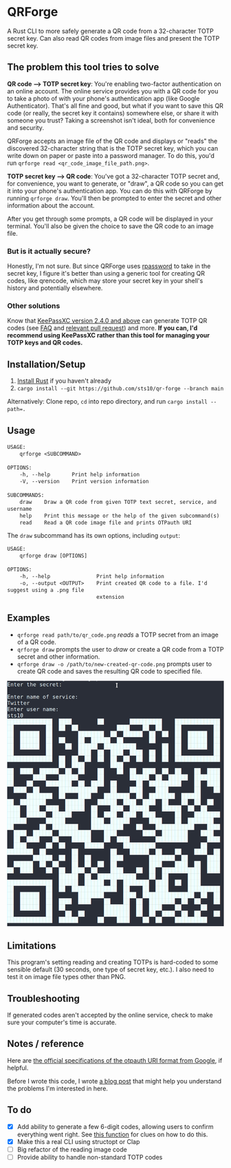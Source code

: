 # QRForge

A Rust CLI to more safely generate a QR code from a 32-character TOTP secret key. Can also read QR codes from image files and present the TOTP secret key.

## The problem this tool tries to solve

**QR code --> TOTP secret key**: You're enabling two-factor authentication on an online account. The online service provides you with a QR code for you to take a photo of with your phone's authentication app (like Google Authenticator). That's all fine and good, but what if you want to save this QR code (or really, the secret key it contains) somewhere else, or share it with someone you trust? Taking a screenshot isn't ideal, both for convenience and security.

QRForge accepts an image file of the QR code and displays or "reads" the discovered 32-character string that is the TOTP secret key, which you can write down on paper or paste into a password manager. To do this, you'd run `qrforge read <qr_code_image_file_path.png>`. 

**TOTP secret key --> QR code**: You've got a 32-character TOTP secret and, for convenience, you want to generate, or "draw", a QR code so you can get it into your phone's authentication app. You can do this with QRForge by running `qrforge draw`. You'll then be prompted to enter the secret and other information about the account. 

After you get through some prompts, a QR code will be displayed in your terminal. You'll also be given the choice to save the QR code to an image file.

### But is it actually secure? 

Honestly, I'm not sure. But since QRForge uses [rpassword](https://github.com/conradkdotcom/rpassword) to take in the secret key, I figure it's better than using a generic tool for creating QR codes, like qrencode, which may store your secret key in your shell's history and potentially elsewhere.

### Other solutions

Know that [KeePassXC version 2.4.0 and above](https://keepassxc.org/) can generate TOTP QR codes (see [FAQ](https://keepassxc.org/docs/#faq-security-totp) and [relevant pull request](https://github.com/keepassxreboot/keepassxc/issues/1167)) and more. **If you can, I'd recommend using KeePassXC rather than this tool for managing your TOTP keys and QR codes.**

## Installation/Setup

1. [Install Rust](https://www.rust-lang.org/tools/install) if you haven't already
2. `cargo install --git https://github.com/sts10/qr-forge --branch main`

Alternatively: Clone repo, `cd` into repo directory, and run `cargo install --path=.`

## Usage

```text
USAGE:
    qrforge <SUBCOMMAND>

OPTIONS:
    -h, --help       Print help information
    -V, --version    Print version information

SUBCOMMANDS:
    draw    Draw a QR code from given TOTP text secret, service, and username
    help    Print this message or the help of the given subcommand(s)
    read    Read a QR code image file and prints OTPauth URI
```

The `draw` subcommand has its own options, including `output`:

```text
USAGE:
    qrforge draw [OPTIONS]

OPTIONS:
    -h, --help               Print help information
    -o, --output <OUTPUT>    Print created QR code to a file. I'd suggest using a .png file
                             extension
```

## Examples

- `qrforge read path/to/qr_code.png` _reads_ a TOTP secret from an image of a QR code.
- `qrforge draw` prompts the user to _draw_ or create a QR code from a TOTP secret and other information.
- `qrforge draw -o /path/to/new-created-qr-code.png` prompts user to create QR code and saves the resulting QR code to specified file.

![Demo of qrforge drawing a QR code from a TOTP secret and other account information, and displaying the resulting QR code](demo/demo.png)

## Limitations

This program's setting reading and creating TOTPs is hard-coded to some sensible default (30 seconds, one type of secret key, etc.). I also need to test it on image file types other than PNG.

## Troubleshooting

If generated codes aren't accepted by the online service, check to make sure your computer's time is accurate.

## Notes / reference

Here are [the official specifications of the otpauth URI format from Google](https://github.com/google/google-authenticator/wiki/Key-Uri-Format), if helpful.

Before I wrote this code, I wrote [a blog post](https://sts10.github.io/2018/11/26/totp-uris-qr-codes-2-factor.html) that might help you understand the problems I'm interested in here. 

## To do 

- [x] Add ability to generate a few 6-digit codes, allowing users to confirm everything went right. See [this function](https://github.com/Skarlso/totp/blob/master/src/generator.rs#L9) for clues on how to do this.
- [x] Make this a real CLI using structopt or Clap
- [ ] Big refactor of the reading image code
- [ ] Provide ability to handle non-standard TOTP codes
